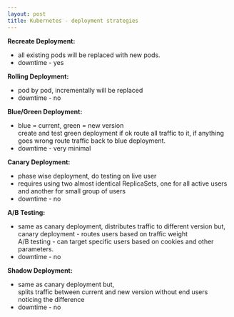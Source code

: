 ```yaml
---
layout: post
title: Kubernetes - deployment strategies
---
```


**Recreate Deployment:** <br>
- all existing pods will be replaced with new pods.
- downtime - yes

**Rolling Deployment:** <br>
- pod by pod, incrementally will be replaced
- downtime - no

**Blue/Green Deployment:** <br>
- blue = current, green = new version <br>
  create and test green deployment if ok route all traffic to it, if anything goes wrong route traffic back to blue deployment.
- downtime - very minimal

**Canary Deployment:** <br>
- phase wise deployment, do testing on live user
- requires using two almost identical ReplicaSets, one for all active users and another for small group of users
- downtime - no

**A/B Testing:**
- same as canary deployment, distributes traffic to different version but, <br>
  canary deployment - routes users based on traffic weight <br>
  A/B testing - can target specific users based on cookies and other parameters. <br>
- downtime - no

**Shadow Deployment:**
- same as canary deployment but, <br>
  splits traffic between current and new version without end users noticing the difference
- downtime - no
